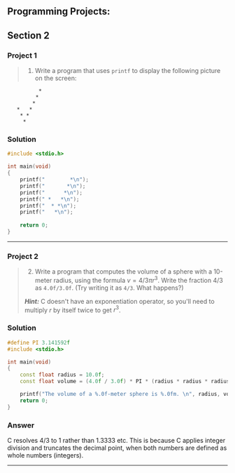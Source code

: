 ## Programming Projects:

## Section 2
### Project 1
> 1. Write a program that uses `printf` to display the following picture on the screen:

              *
             *
            *
       *   *
        * *
         *

### Solution
```c++
#include <stdio.h>

int main(void) 
{
    printf("        *\n");
    printf("       *\n");
    printf("      *\n");
    printf(" *   *\n");
    printf("  * *\n");
    printf("   *\n");
    
    return 0;
}
```
___
### Project 2
> 2. Write a program that computes the volume of a sphere with a 10-meter radius, using the formula $v = 4/3 \pi r^3$. 
> Write the fraction $4/3$ as `4.0f/3.0f`. (Try writing it as `4/3`. What happens?)
>
> ___Hint:___ C doesn't have an exponentiation operator, so you'll need to multiply $r$ by itself twice to get $r^3$.

### Solution
```c++
#define PI 3.141592f
#include <stdio.h>

int main(void) 
{
    const float radius = 10.0f;
    const float volume = (4.0f / 3.0f) * PI * (radius * radius * radius);

    printf("The volume of a %.0f-meter sphere is %.0fm. \n", radius, volume);
    return 0;
}
```
### Answer
C resolves 4/3 to 1 rather than 1.3333 etc. This is because C applies integer division and truncates the decimal point, when both numbers are defined as whole numbers (integers).
___